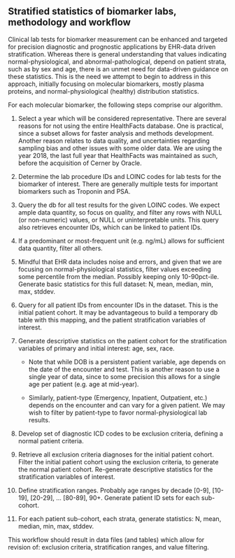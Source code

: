 ## Stratified statistics of biomarker labs, methodology and workflow

Clinical lab tests for biomarker measurement
can be enhanced and targeted for precision
diagnostic and prognostic applications
by EHR-data driven stratification. Whereas there
is general understanding that values indicating
normal-physiological, and abnormal-pathological, depend
on patient strata, such as by sex and age,
there is an unmet need for data-driven guidance on
these statistics. This is the need we attempt to
begin to address in this approach, initially focusing on
molecular biomarkers, mostly plasma proteins, and
normal-physiological (healthy) distribution statistics.

For each molecular biomarker, the following steps
comprise our algorithm.

 1. Select a year which will be considered representative. There are
several reasons for not using the entire HealthFacts database.
One is practical, since a subset allows for faster analysis and
methods development. Another reason relates to data quality, and
uncertainties regarding sampling bias and other issues with some
older data. We are using the year 2018, the last full year that
HealthFacts was maintained as such, before the acquisition of
Cerner by Oracle.

 2. Determine the lab procedure IDs and LOINC codes for lab tests for the
biomarker of interest. There are generally multiple tests for important
biomarkers such as Troponin and PSA.

 3. Query the db for all test results for the given LOINC codes. We expect
ample data quantity, so focus on quality, and filter any rows with NULL
(or non-numeric) values, or NULL or uninterpretable units. This query
also retrieves encounter IDs, which can be linked to patient IDs.

 4. If a predominant or most-frequent unit (e.g. ng/mL) allows for sufficient
data quantity, filter all others.

 5. Mindful that EHR data includes noise and errors, and given that we
are focusing on normal-physiological statistics, filter values exceeding
some percentile from the median. Possibly keeping only 10-90pct-ile. Generate
basic statistics for this full dataset: N, mean, median, min, max, stddev.

 6. Query for all patient IDs from encounter IDs in the dataset. This is the
initial patient cohort. It may be advantageous to build a temporary db
table with this mapping, and the patient stratification variables of
interest.

 7. Generate descriptive statistics on the patient cohort for the stratification
variables of primary and initial interest: age, sex, race.

    * Note that while DOB is a persistent patient variable, age depends on the date of the encounter and test. This is another reason to use a single year of data, since to some precision this allows for a single age per patient (e.g. age at mid-year).

    * Similarly, patient-type (Emergency, Inpatient, Outpatient, etc.) depends on the encounter and can vary for a given patient. We may wish to filter by patient-type to favor normal-physiological lab results.

 8. Develop set of diagnostic ICD codes to be exclusion criteria, defining a
normal patient criteria.

 9. Retrieve all exclusion criteria diagnoses for the initial patient cohort.  Filter the initial patient cohort using the exclusion criteria, to generate the normal patient cohort. Re-generate descriptive statistics for the stratification variables of interest.

 10. Define stratification ranges. Probably age ranges by decade [0-9],
[10-19], [20-29], ... [80-89], 90+. Generate patient ID sets for each
sub-cohort.

 11. For each patient sub-cohort, each strata, generate statistics:
N, mean, median, min, max, stddev.

This workflow should result in data files (and tables) which allow for
revision of: exclusion criteria, stratification ranges, and value filtering.
